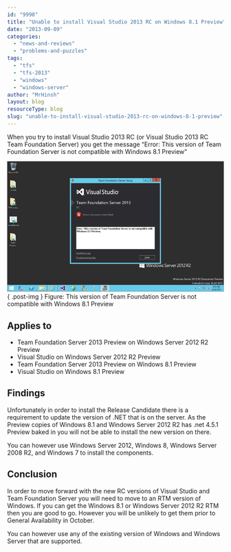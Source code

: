 ```yaml
---
id: "9998"
title: "Unable to install Visual Studio 2013 RC on Windows 8.1 Preview"
date: "2013-09-09"
categories:
  - "news-and-reviews"
  - "problems-and-puzzles"
tags:
  - "tfs"
  - "tfs-2013"
  - "windows"
  - "windows-server"
author: "MrHinsh"
layout: blog
resourceType: blog
slug: "unable-to-install-visual-studio-2013-rc-on-windows-8-1-preview"
---
```


When you try to install Visual Studio 2013 RC (or Visual Studio 2013 RC Team Foundation Server) you get the message “Error: This version of Team Foundation Server is not compatible with Windows 8.1 Preview”

![image](images/image10-1-1.png "image")  
{ .post-img }
Figure: This version of Team Foundation Server is not compatible with Windows 8.1 Preview

## Applies to

- Team Foundation Server 2013 Preview on Windows Server 2012 R2 Preview
- Visual Studio on Windows Server 2012 R2 Preview
- Team Foundation Server 2013 Preview on Windows 8.1 Preview
- Visual Studio on Windows 8.1 Preview

## Findings

Unfortunately in order to install the Release Candidate there is a requirement to update the version of .NET that is on the server. As the Preview copies of Windows 8.1 and Windows Server 2012 R2 has .net 4.5.1 Preview baked in you will not be able to install the new version on there.

You can however use Windows Server 2012, Windows 8, Windows Server 2008 R2, and Windows 7 to install the components.

## Conclusion

In order to move forward with the new RC versions of Visual Studio and Team Foundation Server you will need to move to an RTM version of Windows. If you can get the Windows 8.1 or Windows Server 2012 R2 RTM then you are good to go. However you will be unlikely to get them prior to General Availability in October.

You can however use any of the existing version of Windows and Windows Server that are supported.

